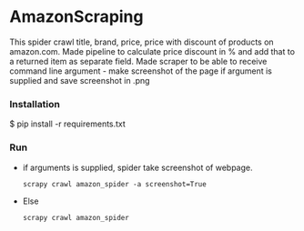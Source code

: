# AmazonScraping
This spider crawl title, brand, price, price with discount of products on amazon.com.
Made pipeline to calculate price discount in % and add that to a returned item as separate field. 
Made scraper to be able to receive command line argument - make screenshot of the page if argument is supplied and save screenshot in .png


### Installation
$ pip install -r requirements.txt

### Run
- if arguments is supplied, spider take screenshot of webpage.

    ```scrapy crawl amazon_spider -a screenshot=True```
- Else

    ```scrapy crawl amazon_spider```
